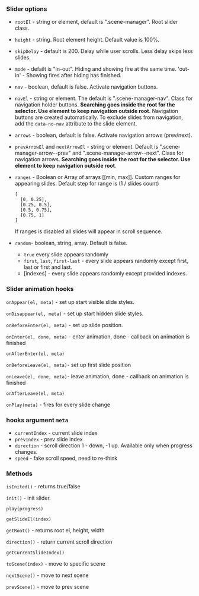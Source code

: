 ### Slider options

- `rootEl` - string or element, default is ".scene-manager". Root slider class.
- `height` - string. Root element height. Default value is 100%.

- `skipDelay` - default is 200. Delay while user scrolls. Less delay skips less slides.

- `mode` - defailt is "in-out". Hiding and showing fire at the same time. 'out-in' - Showing fires after hiding has finished.

- `nav` - boolean, default is false. Activate navigation buttons.
- `navEl` - string or element. The default is ".scene-manager-nav". Class for navigation holder buttons. **Searching goes inside the root for the selector. Use element to keep navigation outside root**.
  Navigation buttons are created automatically. To exclude slides from navigation, add the `data-no-nav` attribute to the slide element.

- `arrows` - boolean, default is false. Activate navigation arrows (prev/next).
- `prevArrowEl` and `nextArrowEl` - string or element. Default is ".scene-manager-arrow--prev" and ".scene-manager-arrow--next". Class for navigation arrows. **Searching goes inside the root for the selector. Use element to keep navigation outside root**.

- `ranges` - Boolean or Array of arrays [[min, max]]. Custom ranges for appearing slides. Default step for range is (1 / slides count)
  ```
  [
    [0, 0.25],
    [0.25, 0.5],
    [0.5, 0.75],
    [0.75, 1]
  ]
  ```
  If ranges is disabled all slides will appear in scroll sequence.
  
- `random`- boolean, string, array. Default is false.
  - `true` every slide appears randomly
  - `first`, `last`, `first-last` - every slide appears randomly except first, last or first and last.
  - [indexes] - every slide appears randomly except provided indexes.

### Slider animation hooks

`onAppear(el, meta)` - set up start visible slide styles.

`onDisappear(el, meta)` - set up start hidden slide styles.

`onBeforeEnter(el, meta)` - set up slide position.

`onEnter(el, done, meta)` - enter animation, done - callback on animation is finished

`onAfterEnter(el, meta)`

`onBeforeLeave(el, meta)`- set up first slide position

`onLeave(el, done, meta)`- leave animation, done - callback on animation is finished

`onAfterLeave(el, meta)`

`onPlay(meta)` - fires for every slide change

### hooks argument `meta`

- `currentIndex` - current slide index
- `prevIndex` - prev slide index
- `direction` - scroll direction 1 - down, -1 up. Available only when progress changes.
- `speed` - fake scroll speed, need to re-think

### Methods

`isInited()` - returns true/false

`init()` - init slider.

`play(progress)`

`getSlideEl(index)`

`getRoot()` - returns root el, height, width

`direction()` - return current scroll direction

`getCurrentSlideIndex()`

`toScene(index)` - move to specific scene

`nextScene()` - move to next scene

`prevScene()` - move to prev scene
